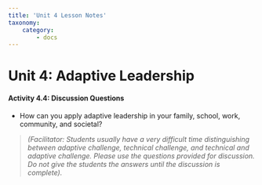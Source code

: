 ```yaml
---
title: 'Unit 4 Lesson Notes'
taxonomy:
    category:
        - docs
---
```


Unit 4: Adaptive Leadership
===========================

#### Activity 4.4: Discussion Questions

-   How can you apply adaptive leadership in your family, school, work,
    community, and societal?

>   *(Facilitator: Students usually have a very difficult time distinguishing
>   between adaptive challenge, technical challenge, and technical and adaptive
>   challenge. Please use the questions provided for discussion. Do not give the
>   students the answers until the discussion is complete).*
